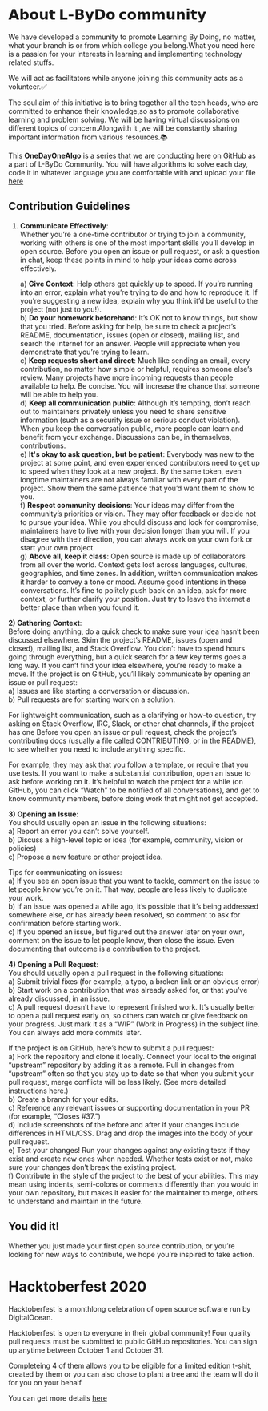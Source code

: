 # 𝗔𝗯𝗼𝘂𝘁 𝗟-𝗕𝘆𝗗𝗼 𝗰𝗼𝗺𝗺𝘂𝗻𝗶𝘁𝘆
  
We  have developed a community to promote Learning By Doing, no matter, what your branch is or from which college you belong.What you need here is a passion for your interests in learning and implementing technology related stuffs.

We will act as facilitators while anyone joining this community acts as a volunteer.✅

The soul aim of this initiative is to bring together all the tech heads, who are committed to enhance their knowledge,so as to promote collaborative learning and problem solving. We will be having virtual discussions on different topics of concern.Alongwith it ,we will be constantly sharing important information from various resources.📚 

This **OneDayOneAlgo** is a series that we are conducting here on GitHub as a part of L-ByDo Community.  You will have algorithms to solve each day, code it in whatever language you are comfortable with and upload your file [here](https://github.com/L-ByDo/OneDayOneAlgo)

## Contribution Guidelines

1) **Communicate Effectively**:  
Whether you’re a one-time contributor or trying to join a community, working with others is one of the most important skills you’ll develop in open source.
Before you open an issue or pull request, or ask a question in chat, keep these points in mind to help your ideas come across effectively.

    a) **Give Context**: Help others get quickly up to speed. If you’re running into an error, explain what you’re trying to do and how to reproduce it. If you’re suggesting a new idea, explain why you think it’d be useful to the project (not just to you!).  
    b) **Do your homework beforehand**: It’s OK not to know things, but show that you tried. Before asking for help, be sure to check a project’s README, documentation, issues (open or closed), mailing list, and search the internet for an answer. People will appreciate when you demonstrate that you’re trying to learn.  
    c) **Keep requests short and direct**: Much like sending an email, every contribution, no matter how simple or helpful, requires someone else’s review. Many projects have more incoming requests than people available to help. Be concise. You will increase the chance that someone will be able to help you.  
    d) **Keep all communication public**: Although it’s tempting, don’t reach out to maintainers privately unless you need to share sensitive information (such as a security issue or serious conduct violation). When you keep the conversation public, more people can learn and benefit from your exchange. Discussions can be, in themselves, contributions.  
    e) **It's okay to ask question, but be patient**: Everybody was new to the project at some point, and even experienced contributors need to get up to speed when they look at a new project. By the same token, even longtime maintainers are not always familiar with every part of the project. Show them the same patience that you’d want them to show to you.  
    f) **Respect community decisions**: Your ideas may differ from the community’s priorities or vision. They may offer feedback or decide not to pursue your idea. While you should discuss and look for compromise, maintainers have to live with your decision longer than you will. If you disagree with their direction, you can always work on your own fork or start your own project.  
    g) **Above all, keep it class**: Open source is made up of collaborators from all over the world. Context gets lost across languages, cultures, geographies, and time zones. In addition, written communication makes it harder to convey a tone or mood. Assume good intentions in these conversations. It’s fine to politely push back on an idea, ask for more context, or further clarify your position. Just try to leave the internet a better place than when you found it. 

**2) Gathering Context**:   
 Before doing anything, do a quick check to make sure your idea hasn’t been discussed elsewhere. Skim the project’s README, issues (open and closed), mailing list, and Stack Overflow. You don’t have to spend hours going through everything, but a quick search for a few key terms goes a long way.
If you can’t find your idea elsewhere, you’re ready to make a move. If the project is on GitHub, you’ll likely communicate by opening an issue or pull request:  
       a) Issues are like starting a conversation or discussion.  
       b) Pull requests are for starting work on a solution.

   For lightweight communication, such as a clarifying or how-to question, try asking on Stack Overflow, IRC, Slack, or other chat channels, if the project has one
Before you open an issue or pull request, check the project’s contributing docs (usually a file called CONTRIBUTING, or in the README), to see whether you need to include anything specific. 

   For example, they may ask that you follow a template, or require that you use tests.
If you want to make a substantial contribution, open an issue to ask before working on it. It’s helpful to watch the project for a while (on GitHub, you can click “Watch” to be notified of all conversations), and get to know community members, before doing work that might not get accepted.

**3) Opening an Issue**:   
You should usually open an issue in the following situations:   
   a) Report an error you can’t solve yourself.   
   b) Discuss a high-level topic or idea (for example, community, vision or policies)   
   c) Propose a new feature or other project idea.   

   Tips for communicating on issues:   
   a) If you see an open issue that you want to tackle, comment on the issue to let people know you’re on it. That way, people are less likely to duplicate your work.   
   b) If an issue was opened a while ago, it’s possible that it’s being addressed somewhere else, or has already been resolved, so comment to ask for confirmation before starting work.   
   c) If you opened an issue, but figured out the answer later on your own, comment on the issue to let people know, then close the issue. Even documenting that outcome is a contribution to the project.   

**4) Opening a Pull Request**:  
You should usually open a pull request in the following situations:       
   a) Submit trivial fixes (for example, a typo, a broken link or an obvious error)   
   b) Start work on a contribution that was already asked for, or that you’ve already discussed, in an issue.   
   c) A pull request doesn’t have to represent finished work. It’s usually better to open a pull request early on, so others can watch or give feedback on your progress. Just mark it as a “WIP” (Work in Progress) in the subject line. You can always add more commits later.  
 
If the project is on GitHub, here’s how to submit a pull request:   
   a) Fork the repository and clone it locally. Connect your local to the original “upstream” repository by adding it as a remote. Pull in changes from “upstream” often so that you stay up to date so that when you submit your pull request, merge conflicts will be less likely. (See more detailed instructions here.)   
   b) Create a branch for your edits.   
   c) Reference any relevant issues or supporting documentation in your PR (for example, “Closes #37.”)   
   d) Include screenshots of the before and after if your changes include differences in HTML/CSS. Drag and drop the images into the body of your pull request.   
   e) Test your changes! Run your changes against any existing tests if they exist and create new ones when needed. Whether tests exist or not, make sure your changes don’t break the existing project.   
   f) Contribute in the style of the project to the best of your abilities. This may mean using indents, semi-colons or comments differently than you would in your own repository, but makes it easier for the maintainer to merge, others to understand and maintain in the future.   


## You did it!

Whether you just made your first open source contribution, or you’re looking for new ways to contribute, we hope you’re inspired to take action.

# Hacktoberfest 2020 
Hacktoberfest is a monthlong celebration of open source software run by DigitalOcean.

Hacktoberfest is open to everyone in their global community! Four quality pull requests must be submitted to public GitHub repositories. You can sign up anytime between October 1 and October 31.

Completeing 4 of them allows you to be eligible for a limited edition t-shit, created by them or you can also chose to plant a tree and the team will do it for you on your behalf

You can get more details [here](https://hacktoberfest.digitalocean.com/#event-details)